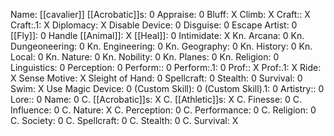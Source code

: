 Name: [[cavalier]]
[[Acrobatic]]s: 0
Appraise: 0
Bluff: X
Climb: X
Craft:: X
Craft:.1: X
Diplomacy: X
Disable Device: 0
Disguise: 0
Escape Artist: 0
[[Fly]]: 0
Handle [[Animal]]: X
[[Heal]]: 0
Intimidate: X
Kn. Arcana: 0
Kn. Dungeoneering: 0
Kn. Engineering: 0
Kn. Geography: 0
Kn. History: 0
Kn. Local: 0
Kn. Nature: 0
Kn. Nobility: 0
Kn. Planes: 0
Kn. Religion: 0
Linguistics: 0
Perception: 0
Perform:: 0
Perform:.1: 0
Prof:: X
Prof:.1: X
Ride: X
Sense Motive: X
Sleight of Hand: 0
Spellcraft: 0
Stealth: 0
Survival: 0
Swim: X
Use Magic Device: 0
(Custom Skill): 0
(Custom Skill).1: 0
Artistry:: 0
Lore:: 0
Name: 0
C. [[Acrobatic]]s: X
C. [[Athletic]]s: X
C. Finesse: 0
C. Influence: 0
C. Nature: X
C. Perception: 0
C. Performance: 0
C. Religion: 0
C. Society: 0
C. Spellcraft: 0
C. Stealth: 0
C. Survival: X
